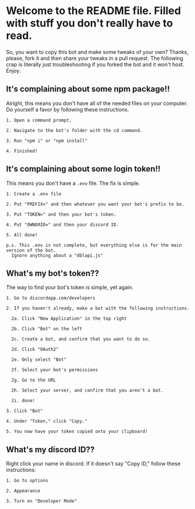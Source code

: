 # Welcome to the README file. Filled with stuff you don't really have to read.

  So, you want to copy this bot and make some tweaks of your own? Thanks, please, fork it and then share your tweaks in a pull request. The following crap is literally just troubleshooting if you forked the bot and it won't host. Enjoy.

## It's complaining about some npm package!!
  Alright, this means you don't have all of the needed files on your computer. Do yourself a favor by following these instructions.

```
1. Open a command prompt.

2. Navigate to the bot's folder with the cd command.

3. Run "npm i" or "npm install"

4. Finished!
```

## It's complaining about some login token!!
  This means you don't have a `.env` file. The fix is simple.

```
1. Create a .env file

2. Put "PREFIX=" and then whatever you want your bot's prefix to be.

3. Put "TOKEN=" and then your bot's token.

4. Put "OWNERID=" and then your discord ID.

5. All done!

p.s. This .env is not complete, but everything else is for the main version of the bot. 
  Ignore anything about a "dblapi.js"
```

## What's my bot's token??
  The way to find your bot's token is simple, yet again.

```
1. Go to discordapp.com/developers

2. If you haven't already, make a bot with the following instructions.

  2a. Click "New Application" in the top right

  2b. Click "Bot" on the left

  2c. Create a bot, and confirm that you want to do so.

  2d. Click "OAuth2"

  2e. Only select "Bot"

  2f. Select your bot's permissions

  2g. Go to the URL

  2h. Select your server, and confirm that you aren't a bot.

  2i. done!

3. Click "Bot"

4. Under "Token," click "Copy."

5. You now have your token copied onto your clipboard!
```

## What's my discord ID??
  Right click your name in discord. If it doesn't say "Copy ID," follow these instructions:

```
1. Go to options

2. Appearance

3. Turn on "Developer Mode"
```
